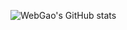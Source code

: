 ![WebGao's GitHub stats](https://github-readme-stats.vercel.app/api?username=WebGao&count_private=true)

<!-- ![Langs](https://github-readme-stats.vercel.app/api/top-langs/?username=WebGao&layout=compact) -->

<!-- (https://github.com/anuraghazra/github-readme-stats) --!>

<!-- ### Hi there 👋 --!>

<!--
**WebGao/WebGao** is a ✨ _special_ ✨ repository because its `README.md` (this file) appears on your GitHub profile.

Here are some ideas to get you started:

- 🔭 I’m currently working on ...
- 🌱 I’m currently learning ...
- 👯 I’m looking to collaborate on ...
- 🤔 I’m looking for help with ...
- 💬 Ask me about ...
- 📫 How to reach me: ...
- 😄 Pronouns: ...
- ⚡ Fun fact: ...
-->
